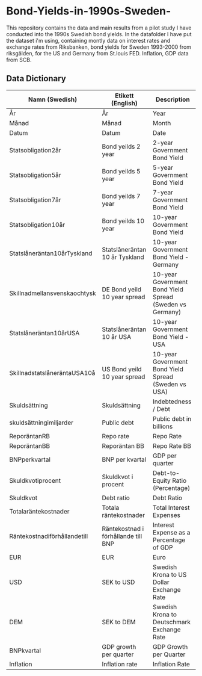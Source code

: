 # Bond-Yields-in-1990s-Sweden-
This repository contains the data and main results from a pilot study I have conducted into the 1990s Swedish bond yields. 
In the datafolder I have put the dataset i'm using, containing montly data on interest rates and exchange rates from Riksbanken, bond yields for Sweden 1993-2000 from riksgälden, for the US and Germany from St.louis FED. Inflation, GDP data from SCB. 

## Data Dictionary

| Namn (Swedish) | Etikett (English) | Description |
|---|---|---|
| År | År | Year |
| Månad | Månad | Month |
| Datum | Datum | Date |
| Statsobligation2år | Bond yeilds 2 year | 2-year Government Bond Yield |
| Statsobligation5år | Bond yeilds 5 year | 5-year Government Bond Yield |
| Statsobligation7år | Bond yeilds 7 year | 7-year Government Bond Yield |
| Statsobligation10år | Bond yeilds 10 year | 10-year Government Bond Yield |
| Statslåneräntan10årTyskland | Statslåneräntan 10 år Tyskland | 10-year Government Bond Yield - Germany |
| Skillnadmellansvenskaochtysk | DE Bond yeild 10 year spread |  10-year Government Bond Yield Spread (Sweden vs Germany)|
| Statslåneräntan10årUSA | Statslåneräntan 10 år USA | 10-year Government Bond Yield - USA |
| SkillnadstatslåneräntaUSA10å | US Bond yeild 10 year spread | 10-year Government Bond Yield Spread (Sweden vs USA)|
| Skuldsättning | Skuldsättning | Indebtedness / Debt |
| skuldsättningimiljarder | Public debt | Public debt in billions |
| ReporäntanRB | Repo rate | Repo Rate |
| ReporäntanBB | Reporäntan BB | Repo Rate BB |
| BNPperkvartal | BNP per kvartal | GDP per quarter |
| Skuldkvotiprocent | Skuldkvot i procent | Debt-to-Equity Ratio (Percentage) |
| Skuldkvot | Debt ratio | Debt Ratio |
| Totalaräntekostnader | Totala räntekostnader | Total Interest Expenses |
| Räntekostnadiförhållandetill | Räntekostnad i förhållande till BNP | Interest Expense as a Percentage of GDP |
| EUR | EUR | Euro |
| USD | SEK to USD | Swedish Krona to US Dollar Exchange Rate |
| DEM | SEK to DEM | Swedish Krona to Deutschmark Exchange Rate |
| BNPkvartal | GDP growth per quarter | GDP Growth per Quarter |
| Inflation | Inflation rate | Inflation Rate |
